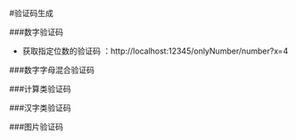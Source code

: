 #验证码生成

###数字验证码
* 获取指定位数的验证码 ：http://localhost:12345/onlyNumber/number?x=4

###数字字母混合验证码

###计算类验证码

###汉字类验证码

###图片验证码

